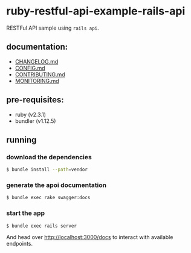# ruby-restful-api-example-rails-api
RESTFul API sample using `rails api`.

## documentation:
- [CHANGELOG.md](./CHANGELOG.md)
- [CONFIG.md](./CONFIG.md)
- [CONTRIBUTING.md](./CONTRIBUTING.md)
- [MONITORING.md](./MONITORING.md)

## pre-requisites:
- ruby (v2.3.1)
- bundler (v1.12.5)

## running
### download the dependencies
```bash
$ bundle install --path=vendor
```

### generate the apoi documentation
```bash
$ bundle exec rake swagger:docs
```

### start the app
```bash
$ bundle exec rails server
```

And head over [http://localhost:3000/docs](http://localhost:3000/docs) to
interact with available endpoints.
